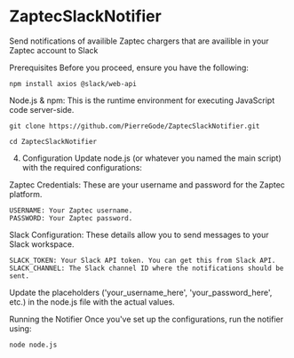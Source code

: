 # ZaptecSlackNotifier
Send notifications of availible Zaptec chargers that are availible in your Zaptec account to Slack

Prerequisites
Before you proceed, ensure you have the following:
```
npm install axios @slack/web-api
```
Node.js & npm: This is the runtime environment for executing JavaScript code server-side.
```
git clone https://github.com/PierreGode/ZaptecSlackNotifier.git
```
```
cd ZaptecSlackNotifier
```
4. Configuration
Update node.js (or whatever you named the main script) with the required configurations:

Zaptec Credentials: These are your username and password for the Zaptec platform.
```
USERNAME: Your Zaptec username.
PASSWORD: Your Zaptec password.
```
Slack Configuration: These details allow you to send messages to your Slack workspace.
```
SLACK_TOKEN: Your Slack API token. You can get this from Slack API.
SLACK_CHANNEL: The Slack channel ID where the notifications should be sent.
```
Update the placeholders ('your_username_here', 'your_password_here', etc.) in the node.js file with the actual values.

Running the Notifier
Once you've set up the configurations, run the notifier using:
```
node node.js
```

